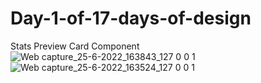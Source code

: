 # Day-1-of-17-days-of-design
Stats Preview Card Component
![Web capture_25-6-2022_163843_127 0 0 1](https://user-images.githubusercontent.com/98533498/175781647-9cee072f-2d14-4249-b3ca-9b62f428d411.jpeg)
![Web capture_25-6-2022_163524_127 0 0 1](https://user-images.githubusercontent.com/98533498/175781648-e6814868-e2bf-4f07-b594-11a40586faa9.jpeg)
